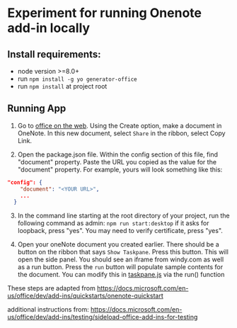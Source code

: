 
# Experiment for running Onenote add-in locally

## Install requirements:
- node version >=8.0+
- run
```npm install -g yo generator-office```
- run ```npm install``` at project root

## Running App

1. Go to [office on the web](https://office.live.com/). Using the Create option, make a document in OneNote. In this new document, select `Share` in the ribbon, select Copy Link.

2. Open the package.json file. Within the config section of this file, find "document" property. Paste the URL you copied as the value for the "document" property. For example, yours will look something like this:

```json 
"config": {
    "document": "<YOUR URL>",
    ...
  }
```
3. In the command line starting at the root directory of your project, run the following command as admin: 
```npm run start:desktop```
if it asks for loopback, press "yes". You may need to verify certificate, press "yes". 

4. Open your oneNote document you created earlier. There should be a button on the ribbon that says `Show Taskpane`. Press this button. This will open the side panel. You should see an iframe from windy.com as well as a run button. Press the `run` button will populate sample contents for the document. You can modify this in [taskpane.js](src\taskpane\taskpane.js) via the run() function

These steps are adapted from https://docs.microsoft.com/en-us/office/dev/add-ins/quickstarts/onenote-quickstart

additional instructions from: https://docs.microsoft.com/en-us/office/dev/add-ins/testing/sideload-office-add-ins-for-testing

